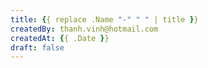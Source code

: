 ```yaml
---
title: {{ replace .Name "-" " " | title }}
createdBy: thanh.vinh@hotmail.com
createdAt: {{ .Date }}
draft: false
---
```

